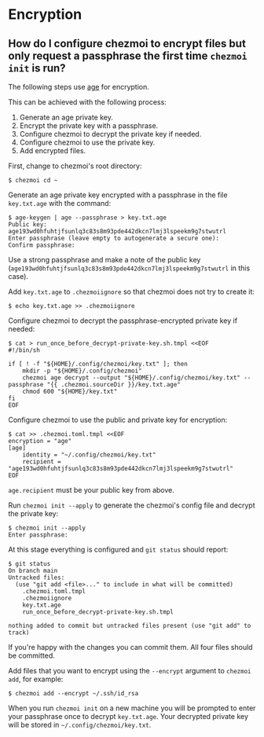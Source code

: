 # Encryption

## How do I configure chezmoi to encrypt files but only request a passphrase the first time `chezmoi init` is run?

The following steps use [age](https://age-encryption.org/) for encryption.

This can be achieved with the following process:

1. Generate an age private key.
2. Encrypt the private key with a passphrase.
3. Configure chezmoi to decrypt the private key if needed.
4. Configure chezmoi to use the private key.
5. Add encrypted files.

First, change to chezmoi's root directory:

```console
$ chezmoi cd ~
```

Generate an age private key encrypted with a passphrase in the file
`key.txt.age` with the command:

```console
$ age-keygen | age --passphrase > key.txt.age
Public key: age193wd0hfuhtjfsunlq3c83s8m93pde442dkcn7lmj3lspeekm9g7stwutrl
Enter passphrase (leave empty to autogenerate a secure one):
Confirm passphrase:
```

Use a strong passphrase and make a note of the public key
(`age193wd0hfuhtjfsunlq3c83s8m93pde442dkcn7lmj3lspeekm9g7stwutrl` in this case).

Add `key.txt.age` to `.chezmoiignore` so that chezmoi does not try to create it:

```console
$ echo key.txt.age >> .chezmoiignore
```

Configure chezmoi to decrypt the passphrase-encrypted private key if needed:

```console
$ cat > run_once_before_decrypt-private-key.sh.tmpl <<EOF
#!/bin/sh

if [ ! -f "${HOME}/.config/chezmoi/key.txt" ]; then
    mkdir -p "${HOME}/.config/chezmoi"
    chezmoi age decrypt --output "${HOME}/.config/chezmoi/key.txt" --passphrase "{{ .chezmoi.sourceDir }}/key.txt.age"
    chmod 600 "${HOME}/key.txt"
fi
EOF
```

Configure chezmoi to use the public and private key for encryption:

```console
$ cat >> .chezmoi.toml.tmpl <<EOF
encryption = "age"
[age]
    identity = "~/.config/chezmoi/key.txt"
    recipient = "age193wd0hfuhtjfsunlq3c83s8m93pde442dkcn7lmj3lspeekm9g7stwutrl"
EOF
```

`age.recipient` must be your public key from above.

Run `chezmoi init --apply` to generate the chezmoi's config file and decrypt the
private key:

```console
$ chezmoi init --apply
Enter passphrase:
```

At this stage everything is configured and `git status` should report:

```console
$ git status
On branch main
Untracked files:
  (use "git add <file>..." to include in what will be committed)
	.chezmoi.toml.tmpl
	.chezmoiignore
	key.txt.age
	run_once_before_decrypt-private-key.sh.tmpl

nothing added to commit but untracked files present (use "git add" to track)
```

If you're happy with the changes you can commit them. All four files should be
committed.

Add files that you want to encrypt using the `--encrypt` argument to `chezmoi
add`, for example:

```console
$ chezmoi add --encrypt ~/.ssh/id_rsa
```

When you run `chezmoi init` on a new machine you will be prompted to enter your
passphrase once to decrypt `key.txt.age`. Your decrypted private key will be
stored in `~/.config/chezmoi/key.txt`.

